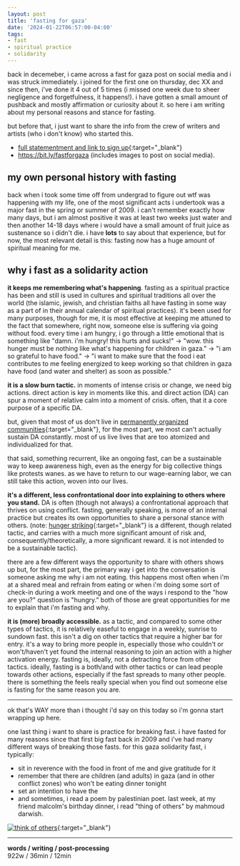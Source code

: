 ```yaml
---
layout: post
title: 'fasting for gaza'
date: '2024-01-22T06:57:00-04:00'
tags:
- fast
- spiritual practice
- solidarity
--- 
```



back in decemeber, i came across a fast for gaza post on social media and i was struck immediately. i joined for the first one on thursday, dec XX and since then, i've done it 4 out of 5 times (i missed one week due to sheer negligence and forgetfulness, it happens!). i have gotten a small amount of pushback and mostly affirmation or curiosity about it. so here i am writing about my personal reasons and stance for fasting. 

but before that, i just want to share the info from the crew of writers and artists (who i don't know) who started this. 

* [full statementment and link to sign up](https://docs.google.com/document/d/1SVTRHQFQSL7mgtpWW5C8mIcLvDnV2cospJVjeapHQ3Y/edit){:target="_blank"}
* <https://bit.ly/fastforgaza> (includes images to post on social media).

## my own personal history with fasting

back when i took some time off from undergrad to figure out wtf was happening with my life, one of the most significant acts i undertook was a major fast in the spring or summer of 2009. i can't remember exactly how many days, but i am almost positive it was at least two weeks just water and then another 14-18 days where i would have a small amount of fruit juice as sustenance so i didn't die. i have **lots** to say about that experience, but for now, the most relevant detail is this: fasting now has a huge amount of spiritual meaning for me. 

## why i fast as a solidarity action

**it keeps me remembering what's happening**. fasting as a spiritual practice has been and still is used in cultures and spiritual traditions all over the world (the islamic, jewish, and christian faiths all have fasting in some way as a part of in their annual calendar of spiritual practices). it's been used for many purposes, though for me, it is most effective at keeping me attuned to the fact that somewhere, right now, someone else is suffering via going without food. every time i am hungry, i go through a little emotional that is something like "damn. i'm hungry! this hurts and sucks!" -> "wow. this hunger must be nothing like what's happening for children in gaza." -> "i am so grateful to have food." -> "i want to make sure that the food i eat contributes to me feeling energized to keep working so that children in gaza have food (and water and shelter) as soon as possible." 

**it is a slow burn tactic.** in moments of intense crisis or change, we need big actions. direct action is key in moments like this. and direct action (DA) can spur a moment of relative calm into a moment of crisis. often, that it a core purpose of a specific DA. 

but, given that most of us don't live in [permanently organized communities](https://medium.com/movement-generation-justice-and-ecology-project/permanently-organized-communities-53c97f035ddb){:target="_blank"}, for the most part, we most can't actually sustain DA constantly. most of us live lives that are too atomized and individualized for that. 

that said, something recurrent, like an ongoing fast, can be a sustainable way to keep awareness high, even as the energy for big collective things like protests wanes. as we have to return to our wage-earning labor, we can still take this action, woven into our lives. 

**it's a different, less confrontational door into explaining to others where you stand.** DA is often (though not always) a confrontational approach that thrives on using conflict. fasting, generally speaking, is more of an internal practice but creates its own opportunities to share a personal stance with others. (note: [hunger striking](https://beautifultrouble.org/toolbox/tool/hunger-strike){:target="_blank"} is a different, though related tactic, and carries with a much more significant amount of risk and, consequently/theoretically, a more significant reward. it is not intended to be a sustainable tactic). 

there are a few different ways the opportunity to share with others shows up but, for the most part, the primary way i get into the conversation is someone asking me why i am not eating. this happens most often when i'm at a shared meal and refrain from eating or when i'm doing some sort of check-in during a work meeting and one of the ways i respond to the "how are you?" question is "hungry." both of those are great opportunities for me to explain that i'm fasting and why. 

**it is (more) broadly accessible.** as a tactic, and compared to some other types of tactics, it is relatively easeful to engage in a weekly, sunrise to sundown fast. this isn't a dig on other tactics that require a higher bar for entry. it's a way to bring more people in, especially those who couldn't or won't/haven't yet found the internal reasoning to join an action with a higher activation energy. fasting is, ideally, not a detracting force from other tactics. ideally, fasting is a both/and with other tactics or can lead people towards other actions, especially if the fast spreads to many other people. there is something the feels really special when you find out someone else is fasting for the same reason you are. 

---

ok that's WAY more than i thought i'd say on this today so i'm gonna start wrapping up here. 

one last thing i want to share is practice for breaking fast. i have fasted for many reasons since that first big fast back in 2009 and i've had many different ways of breaking those fasts. for this gaza solidarity fast, i typically:

* sit in reverence with the food in front of me and give gratitude for it
* remember that there are children (and adults) in gaza (and in other conflict zones) who won't be eating dinner tonight
* set an intention to have the 
* and sometimes, i read a poem by palestinian poet. last week, at my friend malcolm's birthday dinner, i read "thing of others" by mahmoud darwish. 

[![think of others](https://www.palestineadvocacyproject.org/wp-content/uploads/2017/07/Think-of-Others.jpg)](https://www.palestineadvocacyproject.org/poetry-campaign/think-of-others/){:target="_blank"}


---


<!-- hyperlink bank -->


<!-- &#042; = asterisk -->
<!-- &#039; = single quote '-->

**words / writing / post-processing**  
922w / 36min / 12min